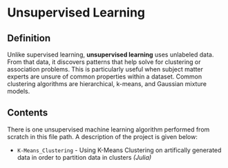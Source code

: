 # Unsupervised Learning

## Definition
Unlike supervised learning, **unsupervised learning** uses unlabeled data. From that data, it discovers patterns that help solve for clustering or association problems. This is particularly useful when subject matter experts are unsure of common properties within a dataset. Common clustering algorithms are hierarchical, k-means, and Gaussian mixture models.

## Contents
There is one unsupervised machine learning algorithm performed from scratch in this file path. A description of the project is given below: 
* `K-Means_Clustering` - Using K-Means Clustering on artifically generated data in order to partition data in clusters *(Julia)*
